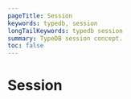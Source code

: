 ```yaml
---
pageTitle: Session
keywords: typedb, session
longTailKeywords: typedb session
summary: TypeDB session concept.
toc: false
---
```


<!--- 
A grouping of transactions, access either schema or data - schema is “admin” type and prevents data write transactions opening, can be opened with session-wide options.
-->

# Session